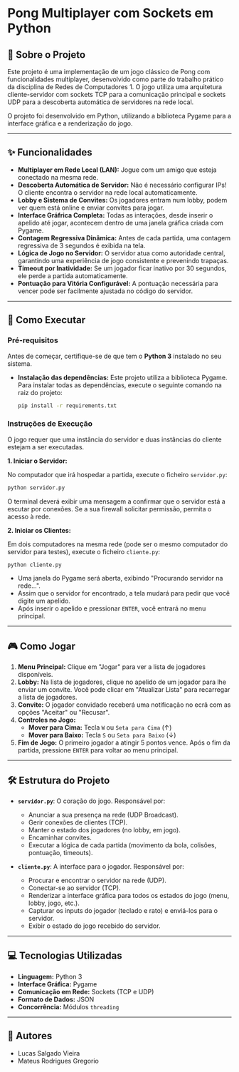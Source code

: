 # Pong Multiplayer com Sockets em Python

## 📖 Sobre o Projeto

Este projeto é uma implementação de um jogo clássico de Pong com funcionalidades multiplayer, desenvolvido como parte do trabalho prático da disciplina de Redes de Computadores 1. O jogo utiliza uma arquitetura cliente-servidor com sockets TCP para a comunicação principal e sockets UDP para a descoberta automática de servidores na rede local.

O projeto foi desenvolvido em Python, utilizando a biblioteca Pygame para a interface gráfica e a renderização do jogo.

---

## ✨ Funcionalidades

- **Multiplayer em Rede Local (LAN):** Jogue com um amigo que esteja conectado na mesma rede.
- **Descoberta Automática de Servidor:** Não é necessário configurar IPs! O cliente encontra o servidor na rede local automaticamente.
- **Lobby e Sistema de Convites:** Os jogadores entram num lobby, podem ver quem está online e enviar convites para jogar.
- **Interface Gráfrica Completa:** Todas as interações, desde inserir o apelido até jogar, acontecem dentro de uma janela gráfica criada com Pygame.
- **Contagem Regressiva Dinâmica:** Antes de cada partida, uma contagem regressiva de 3 segundos é exibida na tela.
- **Lógica de Jogo no Servidor:** O servidor atua como autoridade central, garantindo uma experiência de jogo consistente e prevenindo trapaças.
- **Timeout por Inatividade:** Se um jogador ficar inativo por 30 segundos, ele perde a partida automaticamente.
- **Pontuação para Vitória Configurável:** A pontuação necessária para vencer pode ser facilmente ajustada no código do servidor.

---

## 🚀 Como Executar

### Pré-requisitos

Antes de começar, certifique-se de que tem o **Python 3** instalado no seu sistema.

- **Instalação das dependências:**
  Este projeto utiliza a biblioteca Pygame. Para instalar todas as dependências, execute o seguinte comando na raiz do projeto:
  ```bash
  pip install -r requirements.txt
  ```

### Instruções de Execução

O jogo requer que uma instância do servidor e duas instâncias do cliente estejam a ser executadas.

**1. Iniciar o Servidor:**

No computador que irá hospedar a partida, execute o ficheiro `servidor.py`:

```bash
python servidor.py
```

O terminal deverá exibir uma mensagem a confirmar que o servidor está a escutar por conexões. Se a sua firewall solicitar permissão, permita o acesso à rede.

**2. Iniciar os Clientes:**

Em dois computadores na mesma rede (pode ser o mesmo computador do servidor para testes), execute o ficheiro `cliente.py`:

```bash
python cliente.py
```

- Uma janela do Pygame será aberta, exibindo "Procurando servidor na rede...".
- Assim que o servidor for encontrado, a tela mudará para pedir que você digite um apelido.
- Após inserir o apelido e pressionar `ENTER`, você entrará no menu principal.

---

## 🎮 Como Jogar

1.  **Menu Principal:** Clique em "Jogar" para ver a lista de jogadores disponíveis.
2.  **Lobby:** Na lista de jogadores, clique no apelido de um jogador para lhe enviar um convite. Você pode clicar em "Atualizar Lista" para recarregar a lista de jogadores.
3.  **Convite:** O jogador convidado receberá uma notificação no ecrã com as opções "Aceitar" ou "Recusar".
4.  **Controles no Jogo:**
    - **Mover para Cima:** Tecla `W` ou `Seta para Cima` (↑)
    - **Mover para Baixo:** Tecla `S` ou `Seta para Baixo` (↓)
5.  **Fim de Jogo:** O primeiro jogador a atingir 5 pontos vence. Após o fim da partida, pressione `ENTER` para voltar ao menu principal.

---

## 🛠️ Estrutura do Projeto

- **`servidor.py`**: O coração do jogo. Responsável por:
    - Anunciar a sua presença na rede (UDP Broadcast).
    - Gerir conexões de clientes (TCP).
    - Manter o estado dos jogadores (no lobby, em jogo).
    - Encaminhar convites.
    - Executar a lógica de cada partida (movimento da bola, colisões, pontuação, timeouts).

- **`cliente.py`**: A interface para o jogador. Responsável por:
    - Procurar e encontrar o servidor na rede (UDP).
    - Conectar-se ao servidor (TCP).
    - Renderizar a interface gráfica para todos os estados do jogo (menu, lobby, jogo, etc.).
    - Capturar os inputs do jogador (teclado e rato) e enviá-los para o servidor.
    - Exibir o estado do jogo recebido do servidor.

---

## 💻 Tecnologias Utilizadas

- **Linguagem:** Python 3
- **Interface Gráfica:** Pygame
- **Comunicação em Rede:** Sockets (TCP e UDP)
- **Formato de Dados:** JSON
- **Concorrência:** Módulos `threading`

---

## 👥 Autores

- Lucas Salgado Vieira
- Mateus Rodrigues Gregorio
